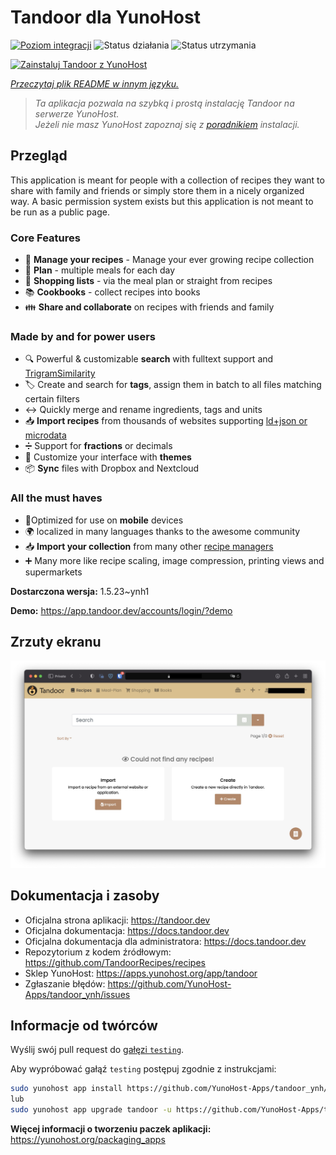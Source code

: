 <!--
To README zostało automatycznie wygenerowane przez <https://github.com/YunoHost/apps/tree/master/tools/readme_generator>
Nie powinno być ono edytowane ręcznie.
-->

# Tandoor dla YunoHost

[![Poziom integracji](https://apps.yunohost.org/badge/integration/tandoor)](https://ci-apps.yunohost.org/ci/apps/tandoor/)
![Status działania](https://apps.yunohost.org/badge/state/tandoor)
![Status utrzymania](https://apps.yunohost.org/badge/maintained/tandoor)

[![Zainstaluj Tandoor z YunoHost](https://install-app.yunohost.org/install-with-yunohost.svg)](https://install-app.yunohost.org/?app=tandoor)

*[Przeczytaj plik README w innym języku.](./ALL_README.md)*

> *Ta aplikacja pozwala na szybką i prostą instalację Tandoor na serwerze YunoHost.*  
> *Jeżeli nie masz YunoHost zapoznaj się z [poradnikiem](https://yunohost.org/install) instalacji.*

## Przegląd

This application is meant for people with a collection of recipes they want to share with family and friends or simply
store them in a nicely organized way. A basic permission system exists but this application is not meant to be run as 
a public page.

### Core Features

- 🥗 **Manage your recipes** - Manage your ever growing recipe collection
- 📆 **Plan** - multiple meals for each day
- 🛒 **Shopping lists** - via the meal plan or straight from recipes
- 📚 **Cookbooks** - collect recipes into books
- 👪 **Share and collaborate** on recipes with friends and family

### Made by and for power users

- 🔍 Powerful & customizable **search** with fulltext support and [TrigramSimilarity](https://docs.djangoproject.com/en/3.0/ref/contrib/postgres/search/#trigram-similarity)
- 🏷️ Create and search for **tags**, assign them in batch to all files matching certain filters
- ↔️ Quickly merge and rename ingredients, tags and units 
- 📥️ **Import recipes** from thousands of websites supporting [ld+json or microdata](https://schema.org/Recipe)
- ➗ Support for **fractions** or decimals
- 🎨 Customize your interface with **themes**
- 📦 **Sync** files with Dropbox and Nextcloud
  
### All the must haves

- 📱Optimized for use on **mobile** devices
- 🌍 localized in many languages thanks to the awesome community
- 📥️ **Import your collection** from many other [recipe managers](https://docs.tandoor.dev/features/import_export/)
- ➕ Many more like recipe scaling, image compression, printing views and supermarkets

**Dostarczona wersja:** 1.5.23~ynh1

**Demo:** <https://app.tandoor.dev/accounts/login/?demo>

## Zrzuty ekranu

![Zrzut ekranu z Tandoor](./doc/screenshots/example.jpg)

## Dokumentacja i zasoby

- Oficjalna strona aplikacji: <https://tandoor.dev>
- Oficjalna dokumentacja: <https://docs.tandoor.dev>
- Oficjalna dokumentacja dla administratora: <https://docs.tandoor.dev>
- Repozytorium z kodem źródłowym: <https://github.com/TandoorRecipes/recipes>
- Sklep YunoHost: <https://apps.yunohost.org/app/tandoor>
- Zgłaszanie błędów: <https://github.com/YunoHost-Apps/tandoor_ynh/issues>

## Informacje od twórców

Wyślij swój pull request do [gałęzi `testing`](https://github.com/YunoHost-Apps/tandoor_ynh/tree/testing).

Aby wypróbować gałąź `testing` postępuj zgodnie z instrukcjami:

```bash
sudo yunohost app install https://github.com/YunoHost-Apps/tandoor_ynh/tree/testing --debug
lub
sudo yunohost app upgrade tandoor -u https://github.com/YunoHost-Apps/tandoor_ynh/tree/testing --debug
```

**Więcej informacji o tworzeniu paczek aplikacji:** <https://yunohost.org/packaging_apps>
